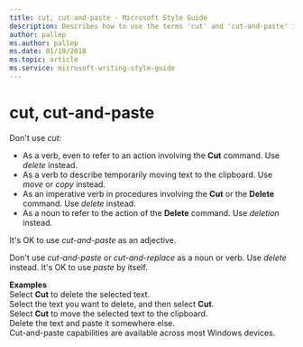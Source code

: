 ```yaml
---
title: cut, cut-and-paste - Microsoft Style Guide
description: Describes how to use the terms 'cut' and 'cut-and-paste' in Microsoft content depending on context and provides examples of their usage.
author: pallep
ms.author: pallep
ms.date: 01/19/2018
ms.topic: article
ms.service: microsoft-writing-style-guide
---
```


# cut, cut-and-paste

Don't use *cut:*

  - As a verb, even to refer to an action involving the **Cut** command. Use *delete* instead.
  - As a verb to describe temporarily moving text to the clipboard. Use *move* or *copy* instead.
  - As an imperative verb in procedures involving the **Cut** or the **Delete** command. Use *delete* instead.
  - As a noun to refer to the action of the **Delete** command. Use *deletion* instead. 

It's OK to use *cut-and-paste* as an adjective. 

Don't use *cut-and-paste* or *cut-and-replace* as a noun or verb. Use *delete* instead. It's OK to use *paste* by itself. 

**Examples**  
Select **Cut** to delete the selected text.   
Select the text you want to delete, and then select **Cut**.  
Select **Cut** to move the selected text to the clipboard.  
Delete the text and paste it somewhere else.  
Cut-and-paste capabilities are available across most Windows devices. 
